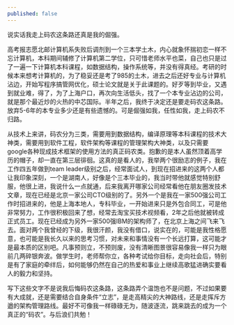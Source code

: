 ```yaml
---
published: false
---
```

说实话我走上码农这条路还真是我的倔强。

高考报志愿北邮计算机系失败后调剂到一个三本学土木，内心就象怀揣初恋一样不忘计算机，本科期间辅修了计算机第二学位，只可惜老师水平也菜，自己也只是过了一遍一下计算机本科课程，如数据结构，操作系统等，并没有得真经。考研的时候本来想考计算机的，为了稳妥还是考了985的土木，进去之后还好专业与计算机沾边，开始写程序搞管网优化，硕士论文就是关于此课题的。好歹等到毕业，又遇到就业难，得了，为了上海户口，再次向生活低头，找了一个本专业沾边的公司，就是那个最近炒的火热的中芯国际。半年之后，我终于决定还是要走码农这条路。放弃5-6年的本专业多少还是有些遗憾的。可是倔强如我，任性如我，走上码农不归路。

从技术上来讲，码农分为三类，需要用到数据结构，编译原理等本科课程的技术大神类，需要用到软件工程，软件架构等课程的管理架构大神类，以及只需要google各种现成技术框架的使用方法的真正码农类。抱歉的是本人虽然顶着高学历的帽子，却一直在第三层徘徊。这真的是看人的，我举两个很励志的例子，我在工作四五年做到team leader级别之后，经常面试人，到现在招进来的这两个人都让我印象深刻，一个是湖南人，好像是个三本毕业的，我当时带他就感觉特别舒服，他很上进，我说什么一点就通，后来我离开哪家公司经常看他在朋友圈发技术文章，现在已经是北京一家公司CTO级别的了。另外一个是我在一家500强公司工作时招进来的，他是上海本地人，专科毕业，一开始进来只是外包合同工，可是他非常努力，工作很积极回来了想，经常去淘宝买技术视频看，2年之后他就被转成正式员工。现在已经成为另外一家500强IBM的架构师了，在北京上海之间飞来飞去。面对两个我曾经的下级，我很汗颜，我没有借口，说实在的，可能是我性格愿意，也可能是我长久以来的思考习惯，对未来和事情没有一个长远打算，这可能才是最本质的区别吧。凡事预则立，不预则废，没有清晰图景很容易像我一样只为眼前几两碎银奔波。做学生时，老师帮你立，各种考试给你目标，走向社会后，特别是有了家庭的牵绊后，如何能够仍然在自己的热爱和事业上继续高歌猛进确实要看人的毅力和坚持。

写下这些文字不是说我后悔码农这条路，这条路弄个温饱也不是问题，不过如果要有大成就，还是需要结合自身条件“立志”，是走高精尖的大神路线，还是走挥斥方遒的架构管理路线。最好不可像我一样碌碌无为，随波逐流，跳来跳去的成为一个真正的“码农”。与后浪们共勉！
